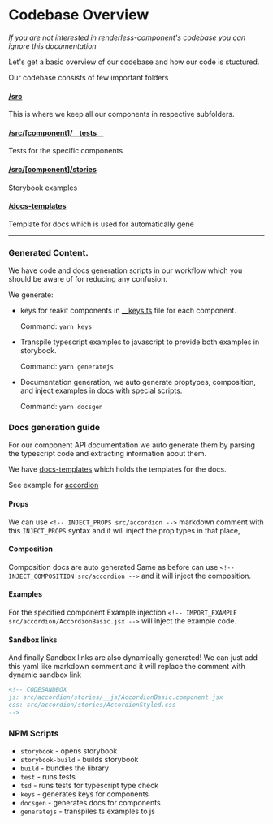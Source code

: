 # Codebase Overview

_If you are not interested in renderless-component's codebase you can ignore
this documentation_

Let's get a basic overview of our codebase and how our code is stuctured.

Our codebase consists of few important folders

#### [/src](/src)

This is where we keep all our components in respective subfolders.

#### [/src/[component]/\_\_tests\_\_](/src/accordion/__tests__)

Tests for the specific components

#### [/src/[component]/stories](/src/accordion/stories)

Storybook examples

#### [/docs-templates](/docs-templates)

Template for docs which is used for automatically gene

---

### Generated Content.

We have code and docs generation scripts in our workflow which you should be
aware of for reducing any confusion.

We generate:

- keys for reakit components in [\_\_keys.ts](/src/accordion/__keys.ts) file for
  each component.

  Command: `yarn keys`

- Transpile typescript examples to javascript to provide both examples in
  storybook.

  Command: `yarn generatejs`

- Documentation generation, we auto generate proptypes, composition, and inject
  examples in docs with special scripts.

  Command: `yarn docsgen`

### Docs generation guide

For our component API documentation we auto generate them by parsing the
typescript code and extracting information about them.

We have [docs-templates](/docs-templates) which holds the templates for the
docs.

See example for [accordion](/docs-templates/Accordion.md)

#### Props

We can use `<!-- INJECT_PROPS src/accordion -->` markdown comment with this
`INJECT_PROPS` syntax and it will inject the prop types in that place,

#### Composition

Composition docs are auto generated Same as before can use
`<!-- INJECT_COMPOSITION src/accordion -->` and it will inject the composition.

#### Examples

For the specified component Example injection
`<!-- IMPORT_EXAMPLE src/accordion/AccordionBasic.jsx -->` will inject the
example code.

#### Sandbox links

And finally Sandbox links are also dynamically generated! We can just add this
yaml like markdown comment and it will replace the comment with dynamic sandbox
link

```md
<!-- CODESANDBOX
js: src/accordion/stories/__js/AccordionBasic.component.jsx
css: src/accordion/stories/AccordionStyled.css
-->
```

### NPM Scripts

- `storybook` - opens storybook
- `storybook-build` - builds storybook
- `build` - bundles the library
- `test` - runs tests
- `tsd` - runs tests for typescript type check
- `keys` - generates keys for components
- `docsgen` - generates docs for components
- `generatejs` - transpiles ts examples to js
